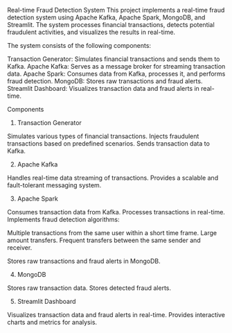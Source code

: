 Real-time Fraud Detection System
This project implements a real-time fraud detection system using Apache Kafka, Apache Spark, MongoDB, and Streamlit. 
The system processes financial transactions, detects potential fraudulent activities, and visualizes the results in real-time.

The system consists of the following components:

Transaction Generator: Simulates financial transactions and sends them to Kafka.
Apache Kafka: Serves as a message broker for streaming transaction data.
Apache Spark: Consumes data from Kafka, processes it, and performs fraud detection.
MongoDB: Stores raw transactions and fraud alerts.
Streamlit Dashboard: Visualizes transaction data and fraud alerts in real-time.

Components
1. Transaction Generator

Simulates various types of financial transactions.
Injects fraudulent transactions based on predefined scenarios.
Sends transaction data to Kafka.

2. Apache Kafka

Handles real-time data streaming of transactions.
Provides a scalable and fault-tolerant messaging system.

3. Apache Spark

Consumes transaction data from Kafka.
Processes transactions in real-time.
Implements fraud detection algorithms:

Multiple transactions from the same user within a short time frame.
Large amount transfers.
Frequent transfers between the same sender and receiver.


Stores raw transactions and fraud alerts in MongoDB.

4. MongoDB

Stores raw transaction data.
Stores detected fraud alerts.

5. Streamlit Dashboard

Visualizes transaction data and fraud alerts in real-time.
Provides interactive charts and metrics for analysis.
